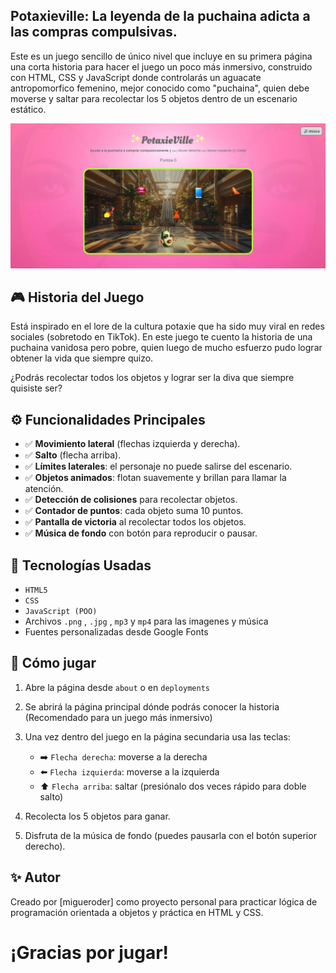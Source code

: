 ## Potaxieville: La leyenda de la puchaina adicta a las compras compulsivas.

Este es un juego sencillo de único nivel que incluye en su primera página una corta historia para hacer el juego un poco más inmersivo, construido con HTML, CSS y JavaScript donde controlarás un aguacate antropomorfico femenino, mejor conocido como "puchaina", quien debe moverse y saltar para recolectar los 5 objetos dentro de un escenario estático.

<img src="https://github.com/migueroder/Game-Potaxie/blob/main/Imagenes/captura%20para%20README.jpg" alt="Preview de juego">

## 🎮 Historia del Juego

Está inspirado en el lore de la cultura potaxie que ha sido muy viral en redes sociales (sobretodo en TikTok). En este juego te cuento la historia de una puchaina vanidosa pero pobre, quien luego de mucho esfuerzo pudo lograr obtener la vida que siempre quizo.

¿Podrás recolectar todos los objetos y lograr ser la diva que siempre quisiste ser?

## ⚙️ Funcionalidades Principales

- ✅ **Movimiento lateral** (flechas izquierda y derecha).
- ✅ **Salto** (flecha arriba).
- ✅ **Límites laterales**: el personaje no puede salirse del escenario.
- ✅ **Objetos animados**: flotan suavemente y brillan para llamar la atención.
- ✅ **Detección de colisiones** para recolectar objetos.
- ✅ **Contador de puntos**: cada objeto suma 10 puntos.
- ✅ **Pantalla de victoria** al recolectar todos los objetos.
- ✅ **Música de fondo** con botón para reproducir o pausar.

## 🧩 Tecnologías Usadas

- `HTML5`
- `CSS`
- `JavaScript (POO)`
- Archivos `.png` , `.jpg` , `mp3` y `mp4` para las imagenes y música
- Fuentes personalizadas desde Google Fonts

## 🚀 Cómo jugar

1. Abre la página desde `about` o en `deployments`
1. Se abrirá la página principal dónde podrás conocer la historia (Recomendado para un juego más inmersivo)
2. Una vez dentro del juego en la página secundaria usa las teclas:

   * ➡️ `Flecha derecha`: moverse a la derecha
   * ⬅️ `Flecha izquierda`: moverse a la izquierda
   * ⬆️ `Flecha arriba`: saltar (presiónalo dos veces rápido para doble salto)
3. Recolecta los 5 objetos para ganar.
4. Disfruta de la música de fondo (puedes pausarla con el botón superior derecho).

## ✨ Autor

Creado por \[migueroder] como proyecto personal para practicar lógica de programación orientada a objetos y práctica en HTML y CSS.
# ¡Gracias por jugar!

